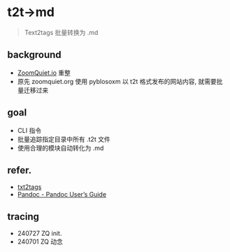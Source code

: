 # t2t->md
> Text2tags 批量转换为 .md

## background

- [ZoomQuiet.io](https://zoomquiet.io/) 重整
- 原先 zoomquiet.org 使用 pyblosoxm 以 t2t 格式发布的网站内容, 就需要批量迁移过来

## goal

- CLI 指令
- 批量追踪指定目录中所有 .t2t 文件
- 使用合理的模块自动转化为 .md

## refer.

- [txt2tags](https://txt2tags.org/)
- [Pandoc - Pandoc User’s Guide](https://pandoc.org/MANUAL.html)

## tracing

- 240727 ZQ init.
- 240701 ZQ 动念
